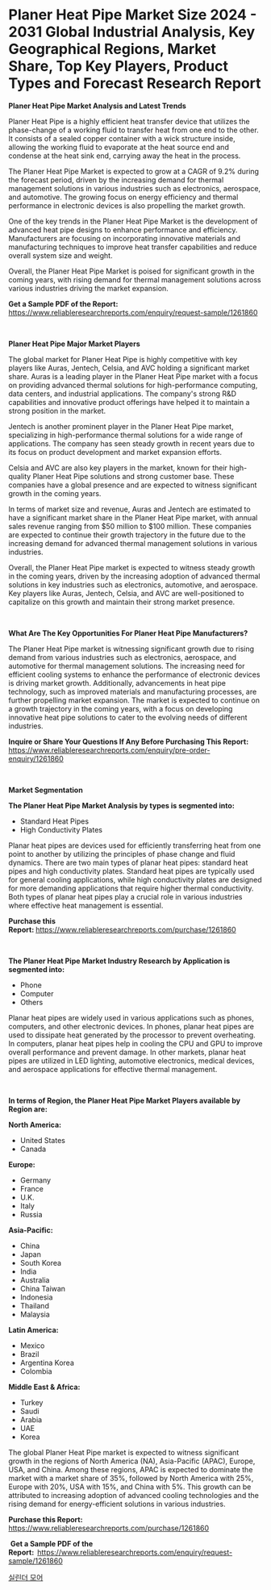 <p><h1>Planer Heat Pipe Market Size 2024 - 2031 Global Industrial Analysis, Key Geographical Regions, Market Share, Top Key Players, Product Types and Forecast Research Report</h1></p><p><strong>Planer Heat Pipe Market Analysis and Latest Trends</strong></p>
<p><p>Planer Heat Pipe is a highly efficient heat transfer device that utilizes the phase-change of a working fluid to transfer heat from one end to the other. It consists of a sealed copper container with a wick structure inside, allowing the working fluid to evaporate at the heat source end and condense at the heat sink end, carrying away the heat in the process.</p><p>The Planer Heat Pipe Market is expected to grow at a CAGR of 9.2% during the forecast period, driven by the increasing demand for thermal management solutions in various industries such as electronics, aerospace, and automotive. The growing focus on energy efficiency and thermal performance in electronic devices is also propelling the market growth.</p><p>One of the key trends in the Planer Heat Pipe Market is the development of advanced heat pipe designs to enhance performance and efficiency. Manufacturers are focusing on incorporating innovative materials and manufacturing techniques to improve heat transfer capabilities and reduce overall system size and weight.</p><p>Overall, the Planer Heat Pipe Market is poised for significant growth in the coming years, with rising demand for thermal management solutions across various industries driving the market expansion.</p></p>
<p><strong>Get a Sample PDF of the Report:&nbsp;</strong> <a href="https://www.reliableresearchreports.com/enquiry/request-sample/1261860">https://www.reliableresearchreports.com/enquiry/request-sample/1261860</a></p>
<p>&nbsp;</p>
<p><strong>Planer Heat Pipe Major Market Players</strong></p>
<p><p>The global market for Planer Heat Pipe is highly competitive with key players like Auras, Jentech, Celsia, and AVC holding a significant market share. Auras is a leading player in the Planer Heat Pipe market with a focus on providing advanced thermal solutions for high-performance computing, data centers, and industrial applications. The company's strong R&D capabilities and innovative product offerings have helped it to maintain a strong position in the market.</p><p>Jentech is another prominent player in the Planer Heat Pipe market, specializing in high-performance thermal solutions for a wide range of applications. The company has seen steady growth in recent years due to its focus on product development and market expansion efforts.</p><p>Celsia and AVC are also key players in the market, known for their high-quality Planer Heat Pipe solutions and strong customer base. These companies have a global presence and are expected to witness significant growth in the coming years.</p><p>In terms of market size and revenue, Auras and Jentech are estimated to have a significant market share in the Planer Heat Pipe market, with annual sales revenue ranging from $50 million to $100 million. These companies are expected to continue their growth trajectory in the future due to the increasing demand for advanced thermal management solutions in various industries.</p><p>Overall, the Planer Heat Pipe market is expected to witness steady growth in the coming years, driven by the increasing adoption of advanced thermal solutions in key industries such as electronics, automotive, and aerospace. Key players like Auras, Jentech, Celsia, and AVC are well-positioned to capitalize on this growth and maintain their strong market presence.</p></p>
<p>&nbsp;</p>
<p><strong>What Are The Key Opportunities For Planer Heat Pipe Manufacturers?</strong></p>
<p><p>The Planer Heat Pipe market is witnessing significant growth due to rising demand from various industries such as electronics, aerospace, and automotive for thermal management solutions. The increasing need for efficient cooling systems to enhance the performance of electronic devices is driving market growth. Additionally, advancements in heat pipe technology, such as improved materials and manufacturing processes, are further propelling market expansion. The market is expected to continue on a growth trajectory in the coming years, with a focus on developing innovative heat pipe solutions to cater to the evolving needs of different industries.</p></p>
<p><strong>Inquire or Share Your Questions If Any Before Purchasing This Report:</strong> <a href="https://www.reliableresearchreports.com/enquiry/pre-order-enquiry/1261860">https://www.reliableresearchreports.com/enquiry/pre-order-enquiry/1261860</a></p>
<p>&nbsp;</p>
<p><strong>Market Segmentation</strong></p>
<p><strong>The Planer Heat Pipe Market Analysis by types is segmented into:</strong></p>
<p><ul><li>Standard Heat Pipes</li><li>High Conductivity Plates</li></ul></p>
<p><p>Planar heat pipes are devices used for efficiently transferring heat from one point to another by utilizing the principles of phase change and fluid dynamics. There are two main types of planar heat pipes: standard heat pipes and high conductivity plates. Standard heat pipes are typically used for general cooling applications, while high conductivity plates are designed for more demanding applications that require higher thermal conductivity. Both types of planar heat pipes play a crucial role in various industries where effective heat management is essential.</p></p>
<p><strong>Purchase this Report:&nbsp;</strong><a href="https://www.reliableresearchreports.com/purchase/1261860">https://www.reliableresearchreports.com/purchase/1261860</a></p>
<p>&nbsp;</p>
<p><strong>The Planer Heat Pipe Market Industry Research by Application is segmented into:</strong></p>
<p><ul><li>Phone</li><li>Computer</li><li>Others</li></ul></p>
<p><p>Planar heat pipes are widely used in various applications such as phones, computers, and other electronic devices. In phones, planar heat pipes are used to dissipate heat generated by the processor to prevent overheating. In computers, planar heat pipes help in cooling the CPU and GPU to improve overall performance and prevent damage. In other markets, planar heat pipes are utilized in LED lighting, automotive electronics, medical devices, and aerospace applications for effective thermal management.</p></p>
<p>&nbsp;</p>
<p><strong>In terms of Region, the Planer Heat Pipe Market Players available by Region are:</strong></p>
<p>
    <p> <strong> North America: </strong>
        <ul>
            <li>United States</li>
            <li>Canada</li>
        </ul>
        </p> 
    <p> <strong> Europe: </strong>
        <ul>
            <li>Germany</li>
            <li>France</li>
            <li>U.K.</li>
            <li>Italy</li>
            <li>Russia</li>
        </ul>
        </p> 
    <p> <strong> Asia-Pacific: </strong>
        <ul>
            <li>China</li>
            <li>Japan</li>
            <li>South Korea</li>
            <li>India</li>
            <li>Australia</li>
            <li>China Taiwan</li>
            <li>Indonesia</li>
            <li>Thailand</li>
            <li>Malaysia</li>
        </ul>
        </p> 
    <p> <strong> Latin America: </strong>
        <ul>
            <li>Mexico</li>
            <li>Brazil</li>
            <li>Argentina Korea</li>
            <li>Colombia</li>
        </ul>
        </p> 
    <p> <strong> Middle East & Africa: </strong>
        <ul>
            <li>Turkey</li>
            <li>Saudi</li>
            <li>Arabia</li>
            <li>UAE</li>
            <li>Korea</li>
        </ul>
    </p>
    </p>
<p><p>The global Planer Heat Pipe market is expected to witness significant growth in the regions of North America (NA), Asia-Pacific (APAC), Europe, USA, and China. Among these regions, APAC is expected to dominate the market with a market share of 35%, followed by North America with 25%, Europe with 20%, USA with 15%, and China with 5%. This growth can be attributed to increasing adoption of advanced cooling technologies and the rising demand for energy-efficient solutions in various industries.</p></p>
<p><strong>Purchase this Report: </strong><a href="https://www.reliableresearchreports.com/purchase/1261860">https://www.reliableresearchreports.com/purchase/1261860</a></p>
<p>&nbsp;<strong>Get a Sample PDF of the Report:&nbsp;&nbsp;</strong><a href="https://www.reliableresearchreports.com/enquiry/request-sample/1261860">https://www.reliableresearchreports.com/enquiry/request-sample/1261860</a></p>
<p><strong></strong></p>
<p><p><a href="https://github.com/vdhdwjyp90142/Market-Research-Report-List-1/blob/main/900920712041.md">실린더 모어</a></p></p>
